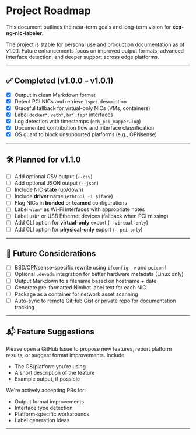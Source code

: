 # Project Roadmap

This document outlines the near-term goals and long-term vision for **xcp-ng-nic-labeler**.

The project is stable for personal use and production documentation as of v1.0.1. Future enhancements focus on improved
output formats, advanced interface detection, and deeper support across edge platforms.

---

## ✅ Completed (v1.0.0 – v1.0.1)

- [x] Output in clean Markdown format
- [x] Detect PCI NICs and retrieve `lspci` description
- [x] Graceful fallback for virtual-only NICs (VMs, containers)
- [x] Label `docker*`, `veth*`, `br*`, `tap*` interfaces
- [x] Log detection with timestamps (`eth_pci_mapper.log`)
- [x] Documented contribution flow and interface classification
- [x] OS guard to block unsupported platforms (e.g., OPNsense)

---

## 🛠️ Planned for v1.1.0

- [ ] Add optional CSV output (`--csv`)
- [ ] Add optional JSON output (`--json`)
- [ ] Include NIC **state** (up/down)
- [ ] Include **driver** name (`ethtool -i $iface`)
- [ ] Flag NICs in **bonded** or **teamed** configurations
- [ ] Label `wlan*` as Wi-Fi interfaces with appropriate notes
- [ ] Label `usb*` or USB Ethernet devices (fallback when PCI missing)
- [ ] Add CLI option for **virtual-only** export (`--virtual-only`)
- [ ] Add CLI option for **physical-only** export (`--pci-only`)

---

## 🔭 Future Considerations

- [ ] BSD/OPNsense-specific rewrite using `ifconfig -v` and `pciconf`
- [ ] Optional `udevadm` integration for better hardware metadata (Linux only)
- [ ] Output Markdown to a filename based on hostname + date
- [ ] Generate pre-formatted Nimbot label text for each NIC
- [ ] Package as a container for network asset scanning
- [ ] Auto-sync to remote GitHub Gist or private repo for documentation tracking

---

## 📬 Feature Suggestions

Please open a GitHub Issue to propose new features, report platform results, or suggest format improvements. Include:

- The OS/platform you're using
- A short description of the feature
- Example output, if possible

We're actively accepting PRs for:

- Output format improvements
- Interface type detection
- Platform-specific workarounds
- Label generation ideas

---
